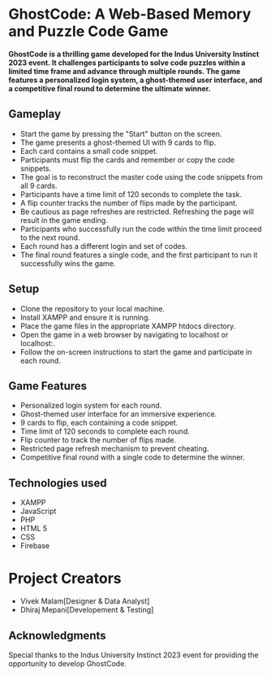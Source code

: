# GhostCode: A Web-Based Memory and Puzzle Code Game
**GhostCode is a thrilling game developed for the Indus University Instinct 2023 event. It challenges participants to solve code puzzles within a limited time frame and advance through multiple rounds. The game features a personalized login system, a ghost-themed user interface, and a competitive final round to determine the ultimate winner.**

## Gameplay
* Start the game by pressing the "Start" button on the screen.
* The game presents a ghost-themed UI with 9 cards to flip.
* Each card contains a small code snippet.
* Participants must flip the cards and remember or copy the code snippets.
* The goal is to reconstruct the master code using the code snippets from all 9 cards.
* Participants have a time limit of 120 seconds to complete the task.
* A flip counter tracks the number of flips made by the participant.
* Be cautious as page refreshes are restricted. Refreshing the page will result in the game ending.
* Participants who successfully run the code within the time limit proceed to the next round.
* Each round has a different login and set of codes.
* The final round features a single code, and the first participant to run it successfully wins the game.

## Setup
* Clone the repository to your local machine.
* Install XAMPP and ensure it is running.
* Place the game files in the appropriate XAMPP htdocs directory.
* Open the game in a web browser by navigating to localhost or localhost:<port>.
* Follow the on-screen instructions to start the game and participate in each round.

## Game Features
* Personalized login system for each round.
* Ghost-themed user interface for an immersive experience.
* 9 cards to flip, each containing a code snippet.
* Time limit of 120 seconds to complete each round.
* Flip counter to track the number of flips made.
* Restricted page refresh mechanism to prevent cheating.
* Competitive final round with a single code to determine the winner.

## Technologies used
* XAMPP 
* JavaScript
* PHP
* HTML 5
* CSS
* Firebase

# Project Creators
* Vivek Malam[Designer & Data Analyst]
* Dhiraj Mepani[Developement & Testing]

## Acknowledgments
Special thanks to the Indus University Instinct 2023 event for providing the opportunity to develop GhostCode.
